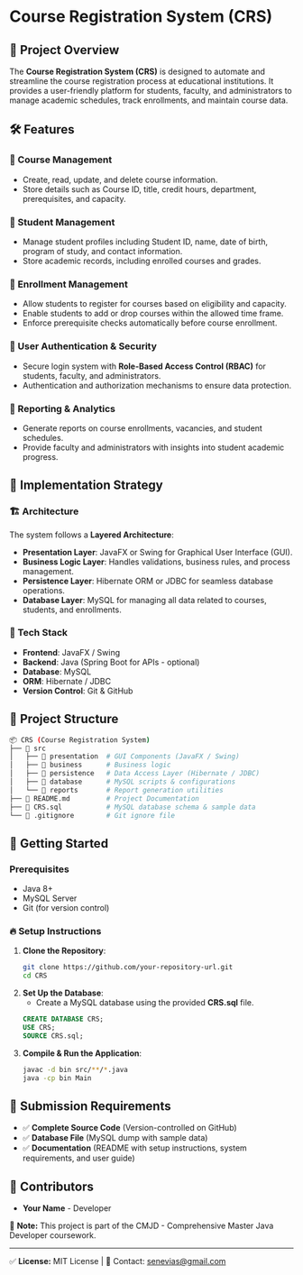 # Course Registration System (CRS)

## 📌 Project Overview
The **Course Registration System (CRS)** is designed to automate and streamline the course registration process at educational institutions. It provides a user-friendly platform for students, faculty, and administrators to manage academic schedules, track enrollments, and maintain course data.

## 🛠 Features
### 🔹 Course Management
- Create, read, update, and delete course information.
- Store details such as Course ID, title, credit hours, department, prerequisites, and capacity.

### 🔹 Student Management
- Manage student profiles including Student ID, name, date of birth, program of study, and contact information.
- Store academic records, including enrolled courses and grades.

### 🔹 Enrollment Management
- Allow students to register for courses based on eligibility and capacity.
- Enable students to add or drop courses within the allowed time frame.
- Enforce prerequisite checks automatically before course enrollment.

### 🔹 User Authentication & Security
- Secure login system with **Role-Based Access Control (RBAC)** for students, faculty, and administrators.
- Authentication and authorization mechanisms to ensure data protection.

### 🔹 Reporting & Analytics
- Generate reports on course enrollments, vacancies, and student schedules.
- Provide faculty and administrators with insights into student academic progress.

## 🔧 Implementation Strategy
### 🏗 Architecture
The system follows a **Layered Architecture**:
- **Presentation Layer**: JavaFX or Swing for Graphical User Interface (GUI).
- **Business Logic Layer**: Handles validations, business rules, and process management.
- **Persistence Layer**: Hibernate ORM or JDBC for seamless database operations.
- **Database Layer**: MySQL for managing all data related to courses, students, and enrollments.

### 📌 Tech Stack
- **Frontend**: JavaFX / Swing
- **Backend**: Java (Spring Boot for APIs - optional)
- **Database**: MySQL
- **ORM**: Hibernate / JDBC
- **Version Control**: Git & GitHub

## 📂 Project Structure
```bash
📦 CRS (Course Registration System)
├── 📂 src
│   ├── 📂 presentation  # GUI Components (JavaFX / Swing)
│   ├── 📂 business      # Business logic
│   ├── 📂 persistence   # Data Access Layer (Hibernate / JDBC)
│   ├── 📂 database      # MySQL scripts & configurations
│   └── 📂 reports       # Report generation utilities
├── 📄 README.md         # Project Documentation
├── 📄 CRS.sql           # MySQL database schema & sample data
└── 📄 .gitignore        # Git ignore file
```

## 🚀 Getting Started
### Prerequisites
- Java 8+
- MySQL Server
- Git (for version control)

### 🔥 Setup Instructions
1. **Clone the Repository**:
   ```bash
   git clone https://github.com/your-repository-url.git
   cd CRS
   ```
2. **Set Up the Database**:
   - Create a MySQL database using the provided **CRS.sql** file.
   ```sql
   CREATE DATABASE CRS;
   USE CRS;
   SOURCE CRS.sql;
   ```
3. **Compile & Run the Application**:
   ```bash
   javac -d bin src/**/*.java
   java -cp bin Main
   ```

## 📜 Submission Requirements
- ✅ **Complete Source Code** (Version-controlled on GitHub)
- ✅ **Database File** (MySQL dump with sample data)
- ✅ **Documentation** (README with setup instructions, system requirements, and user guide)

## 👥 Contributors
- **Your Name** - Developer

📌 **Note:** This project is part of the CMJD - Comprehensive Master Java Developer coursework.

---
✅ **License:** MIT License | 📧 Contact: senevias@gmail.com

